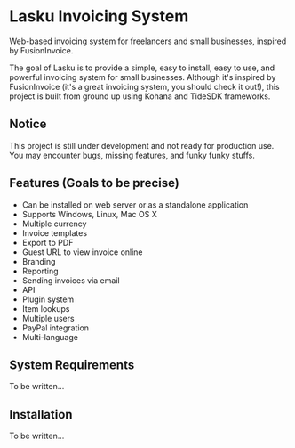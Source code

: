 Lasku Invoicing System
=======================

Web-based invoicing system for freelancers and small businesses, inspired by FusionInvoice.

The goal of Lasku is to provide a simple, easy to install, easy to use, and powerful invoicing system for small businesses. Although it's inspired by FusionInvoice (it's a great invoicing system, you should check it out!), this project is built from ground up using Kohana and TideSDK frameworks.


Notice
-------
This project is still under development and not ready for production use. You may encounter bugs, missing features, and funky funky stuffs.


Features (Goals to be precise)
-------------------------------
- Can be installed on web server or as a standalone application
- Supports Windows, Linux, Mac OS X
- Multiple currency
- Invoice templates
- Export to PDF
- Guest URL to view invoice online
- Branding
- Reporting
- Sending invoices via email
- API
- Plugin system
- Item lookups
- Multiple users
- PayPal integration
- Multi-language


System Requirements
--------------------
To be written...


Installation
-------------
To be written...
